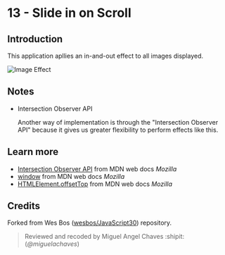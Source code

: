 # 13 - Slide in on Scroll
## Introduction
This application apllies an in-and-out effect to all images displayed.

![Image Effect](https://res.cloudinary.com/saaec/image/upload/v1610403221/text_images_bomtn5.jpg)

## Notes
* Intersection Observer API
    
    Another way of implementation is through the "Intersection Observer API" because it gives us greater flexibility to perform effects like this. 

## Learn more
* [Intersection Observer API](https://developer.mozilla.org/en-US/docs/Web/API/Intersection_Observer_API) from MDN web docs *Mozilla*
* [window](https://developer.mozilla.org/es/docs/Web/API/Window) from MDN web docs *Mozilla*
* [HTMLElement.offsetTop](https://developer.mozilla.org/es/docs/Web/API/HTMLElement/offsetTop) from MDN web docs *Mozilla*

## Credits
Forked from Wes Bos ([wesbos/JavaScript30](https://github.com/wesbos/JavaScript30)) repository.
> Reviewed and recoded by Miguel Angel Chaves :shipit: (*@miguelachaves*)
